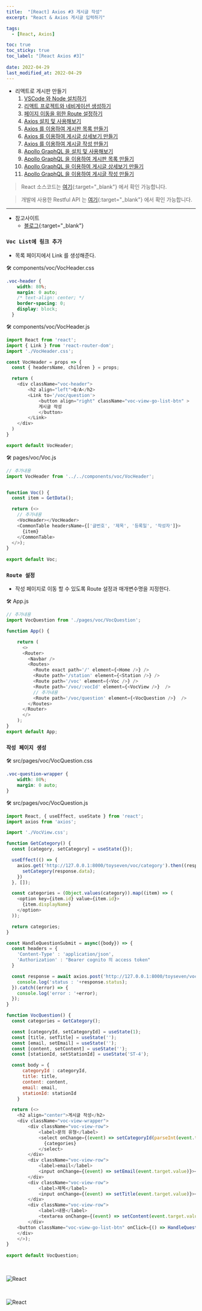 ```yaml
---
title:  "[React] Axios #3 게시글 작성"
excerpt: "React & Axios 게시글 입력하기"

tags:
  - [React, Axios]

toc: true
toc_sticky: true
toc_label: "[React Axios #3]"
 
date: 2022-04-29
last_modified_at: 2022-04-29
---
```


- 리액트로 게시판 만들기
  1.  [VSCode 와 Node 설치하기](https://ymkmoon.github.io/React-02-React/)
  2.  [리액트 프로젝트와 네비게이션 생성하기](https://ymkmoon.github.io/React-03-Navigation/)
  3.  [페이지 이동을 위한 Route 설정하기](https://ymkmoon.github.io/React-04-Route/)
  4.  [Axios 설치 및 사용해보기](https://ymkmoon.github.io/React-05-Axios/)
  5.  [Axios 를 이용하여 게시판 목록 만들기](https://ymkmoon.github.io/React-06-Voc/)
  6.  [Axios 를 이용하여 게시글 상세보기 만들기](https://ymkmoon.github.io/React-07-Voc-Question/)
  7.  [Axios 를 이용하여 게시글 작성 만들기](https://ymkmoon.github.io/React-08-Voc-Post-Question/)
  8.  [Apollo GraphQL 을 설치 및 사용해보기](https://ymkmoon.github.io/React-09-Apollo/)
  9.  [Apollo GraphQL 을 이용하여 게시판 목록 만들기](https://ymkmoon.github.io/React-10-Apollo-Voc/)
  10.  [Apollo GraphQL 을 이용하여 게시글 상세보기 만들기](https://ymkmoon.github.io/React-11-Apollo-Voc-Question/)
  11.  [Apollo GraphQL 을 이용하여 게시글 작성 만들기](https://ymkmoon.github.io/React-12-Apollo-Voc-Post-Question/)

> React 소스코드는 [여기](https://github.com/ymkmoon/toyseven-react){:target="_blank"} 에서 확인 가능합니다.

> 개발에 사용한 Restful API 는 [여기](https://github.com/ymkmoon/toyseven){:target="_blank"} 에서 확인 가능합니다.

<hr/>

- 참고사이트
  - [블로그](https://antdev.tistory.com/80){:target="_blank"}

### ``Voc List에 링크 추가``

- 목록 페이지에서 Link 를 생성해준다.

🛠 components/voc/VocHeader.css

```css
.voc-header {
    width: 80%;
    margin: 0 auto;
    /* text-align: center; */
    border-spacing: 0;
    display: block;
  }
```

🛠 components/voc/VocHeader.js

```js
import React from 'react';
import { Link } from 'react-router-dom';
import './VocHeader.css';

const VocHeader = props => {
  const { headersName, children } = props;

  return (
    <div className="voc-header">
        <h2 align="left">Q/A</h2>
        <Link to='/voc/question'>
            <button align="right" className="voc-view-go-list-btn" >
            게시글 작성
            </button>
        </Link>
    </div>
  )
}

export default VocHeader;
```

🛠 pages/voc/Voc.js

```js
// 추가내용
import VocHeader from '../../components/voc/VocHeader'; 


function Voc() {
  const item = GetData();

  return (<>
    // 추가내용
    <VocHeader></VocHeader>
    <CommonTable headersName={['글번호', '제목', '등록일', '작성자']}>
      {item}
    </CommonTable>
  </>);
}
  
export default Voc;
```

### ``Route 설정``

- 작성 페이지로 이동 할 수 있도록 Route 설정과 매개변수명을 지정한다.

🛠 App.js

```js
// 추가내용
import VocQuestion from './pages/voc/VocQuestion';

function App() {

    return (
      <>
      <Router>
        <Navbar />
        <Routes>
          <Route exact path='/' element={<Home />} />
          <Route path='/station' element={<Station />} />
          <Route path='/voc' element={<Voc />} />
          <Route path='/voc/:vocId' element={<VocView />}  />
          // 추가내용
          <Route path='/voc/question' element={<VocQuestion />}  />
        </Routes>
      </Router>
      </>
    );
}
export default App;
```


### ``작성 페이지 생성``

🛠 src/pages/voc/VocQuestion.css

```css
.voc-question-wrapper {
    width: 80%;
    margin: 0 auto;
}
```




🛠 src/pages/voc/VocQuestion.js

```js
import React, { useEffect, useState } from 'react';
import axios from 'axios';

import './VocView.css';

function GetCategory() {
  const [category, setCategory] = useState({});

  useEffect(() => {
    axios.get('http://127.0.0.1:8000/toyseven/voc/category').then((response)=> {
      setCategory(response.data);
    })
  }, []);

  const categories = (Object.values(category)).map((item) => (
    <option key={item.id} value={item.id}>
      {item.displayName}
    </option>
  ));

  return categories;
}

const HandleQuestionSubmit = async({body}) => {
  const headers = {
    'Content-Type' : 'application/json',
    'Authorization' : "Bearer cognito 의 access token"
  }

  const response = await axios.post('http://127.0.0.1:8000/toyseven/voc/question', body, {headers: headers}).then((response) => {
    console.log('status : '+response.status);
  }).catch((error) => {
    console.log('error : '+error);
  });
}

function VocQuestion() {
  const categories = GetCategory();

  const [categoryId, setCategoryId] = useState(1);
  const [title, setTitle] = useState('');
  const [email, setEmail] = useState('');
  const [content, setContent] = useState('');
  const [stationId, setStationId] = useState('ST-4');

  const body = {
      categoryId : categoryId,
      title: title,
      content: content,
      email: email,
      stationId: stationId
    }

  return (<>
    <h2 align="center">게시글 작성</h2>
    <div className="voc-view-wrapper">
        <div className="voc-view-row">
            <label>문의 유형</label>
            <select onChange={(event) => setCategoryId(parseInt(event.target.value))}>
              {categories}
            </select>
        </div>
        <div className="voc-view-row">
            <label>email</label>
            <input onChange={(event) => setEmail(event.target.value)}></input>
        </div>
        <div className="voc-view-row">
            <label>제목</label>
            <input onChange={(event) => setTitle(event.target.value)}></input>
        </div>
        <div className="voc-view-row">
            <label>내용</label>
            <textarea onChange={(event) => setContent(event.target.value)}></textarea>
        </div>
    <button className="voc-view-go-list-btn" onClick={() => HandleQuestionSubmit({body})}>등록</button>
    </div>
    </>);
}
  
export default VocQuestion;
```

<br>

![React](/assets/image/react/React_toyseven_react_08.PNG)

<br>

![React](/assets/image/react/React_toyseven_react_09.PNG)